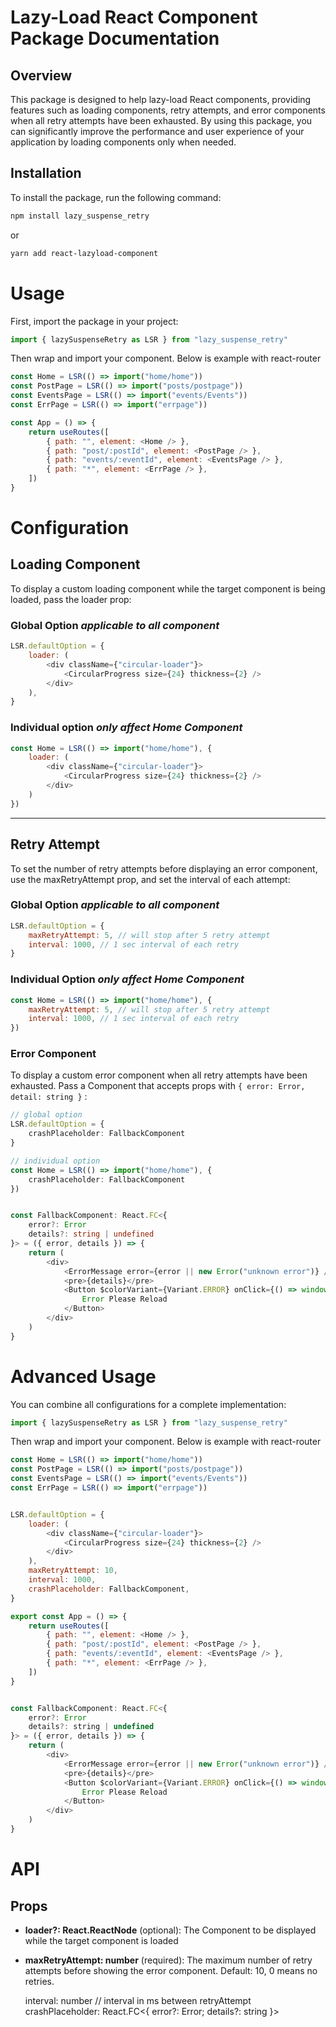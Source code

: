# Lazy-Load React Component Package Documentation

## Overview

This package is designed to help lazy-load React components, providing features such as loading components, retry attempts, and error components when all retry attempts have been exhausted. By using this package, you can significantly improve the performance and user experience of your application by loading components only when needed.

## Installation

To install the package, run the following command:

```bash
npm install lazy_suspense_retry
```

or 

```bash
yarn add react-lazyload-component
```


# Usage

First, import the package in your project:

```javascript
import { lazySuspenseRetry as LSR } from "lazy_suspense_retry"
```


Then wrap and import your component. Below is example with react-router

```javascript
const Home = LSR(() => import("home/home"))
const PostPage = LSR(() => import("posts/postpage"))
const EventsPage = LSR(() => import("events/Events"))
const ErrPage = LSR(() => import("errpage"))

const App = () => {
    return useRoutes([
		{ path: "", element: <Home /> },
		{ path: "post/:postId", element: <PostPage /> },
		{ path: "events/:eventId", element: <EventsPage /> },
		{ path: "*", element: <ErrPage /> },
	])
}
```

# Configuration

## Loading Component
To display a custom loading component while the target component is being loaded, pass the loader prop:
### Global Option *applicable to all component*
```javascript
LSR.defaultOption = {
	loader: (
		<div className={"circular-loader"}>
			<CircularProgress size={24} thickness={2} />
		</div>
	),
}
```

### Individual option *only affect Home Component*
```javascript
const Home = LSR(() => import("home/home"), {
    loader: (
		<div className={"circular-loader"}>
			<CircularProgress size={24} thickness={2} />
		</div>
	)
})
```
----
##  Retry Attempt
To set the number of retry attempts before displaying an error component, use the maxRetryAttempt prop, and set the interval of each attempt:
### Global Option *applicable to all component*
```javascript
LSR.defaultOption = {
	maxRetryAttempt: 5, // will stop after 5 retry attempt
    interval: 1000, // 1 sec interval of each retry 
}
```

### Individual Option *only affect Home Component*
```javascript
const Home = LSR(() => import("home/home"), {
    maxRetryAttempt: 5, // will stop after 5 retry attempt
    interval: 1000, // 1 sec interval of each retry 
})
```

### Error Component 
To display a custom error component when all retry attempts have been exhausted.
Pass a Component that accepts props with `{ error: Error, detail: string }` :
```typescript
// global option
LSR.defaultOption = {
	crashPlaceholder: FallbackComponent
}

// individual option
const Home = LSR(() => import("home/home"), {
    crashPlaceholder: FallbackComponent
})


const FallbackComponent: React.FC<{
	error?: Error
	details?: string | undefined
}> = ({ error, details }) => {
	return (
        <div>
            <ErrorMessage error={error || new Error("unknown error")} />
            <pre>{details}</pre>
            <Button $colorVariant={Variant.ERROR} onClick={() => window.location.reload()}>
                Error Please Reload
            </Button>
        </div>
	)
}
```


# Advanced Usage
You can combine all configurations for a complete implementation:

```javascript
import { lazySuspenseRetry as LSR } from "lazy_suspense_retry"
```


Then wrap and import your component. Below is example with react-router

```javascript
const Home = LSR(() => import("home/home"))
const PostPage = LSR(() => import("posts/postpage"))
const EventsPage = LSR(() => import("events/Events"))
const ErrPage = LSR(() => import("errpage"))


LSR.defaultOption = {
	loader: (
		<div className={"circular-loader"}>
			<CircularProgress size={24} thickness={2} />
		</div>
	),
	maxRetryAttempt: 10,
	interval: 1000,
	crashPlaceholder: FallbackComponent,
}

export const App = () => {
    return useRoutes([
		{ path: "", element: <Home /> },
		{ path: "post/:postId", element: <PostPage /> },
		{ path: "events/:eventId", element: <EventsPage /> },
		{ path: "*", element: <ErrPage /> },
	])
}


const FallbackComponent: React.FC<{
	error?: Error
	details?: string | undefined
}> = ({ error, details }) => {
	return (
        <div>
            <ErrorMessage error={error || new Error("unknown error")} />
            <pre>{details}</pre>
            <Button $colorVariant={Variant.ERROR} onClick={() => window.location.reload()}>
                Error Please Reload
            </Button>
        </div>
	)
}
```


# API
## Props
- **loader?: React.ReactNode** (optional): The Component to be displayed while the target component is loaded

- **maxRetryAttempt: number** (required): The maximum number of retry attempts before showing the error component. Default: 10, 0 means no retries.

  interval: number // interval in ms between retryAttempt
  crashPlaceholder: React.FC<{ error?: Error; details?: string }>
